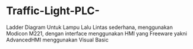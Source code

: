 # Traffic-Light-PLC-
Ladder Diagram Untuk Lampu Lalu Lintas sederhana, menggunakan Modicon M221, dengan interface menggunakan HMI yang Freeware yakni AdvancedHMI menggunakan Visual Basic
